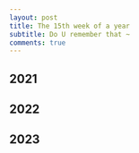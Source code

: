 ```yaml
---
layout: post
title: The 15th week of a year
subtitle: Do U remember that ~
comments: true
---
```





## 2021


## 2022


## 2023




